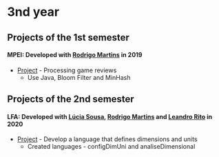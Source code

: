 # 3nd year

## Projects of the 1st semester

#### MPEI: Developed with [Rodrigo Martins](https://github.com/rodrigo740) in 2019
* [Project](https://github.com/RaquelPinto2000/2nd-year/tree/main/1%20Semestre/MPEI/Projeto/Projeto_MPEI) - Processing game reviews
    - Use Java, Bloom Filter and MinHash

## Projects of the 2nd semester

#### LFA: Developed with [Lúcia Sousa](https://github.com/luciasousa), [Rodrigo Martins](https://github.com/rodrigo740) and [Leandro Rito]() in 2020
* [Project](https://github.com/RaquelPinto2000/2nd-year/tree/main/2%20Semestre/LFA/pratico/projeto/projeto) - Develop a language that defines dimensions and units
    - Created languages - configDimUni and analiseDimensional
